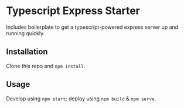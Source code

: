 # Typescript Express Starter

Includes boilerplate to get a typescript-powered express server up and running quickly.

## Installation

Clone this repo and `npm install`.

## Usage

Develop using `npm start`; deploy using `npm build` & `npm serve`.